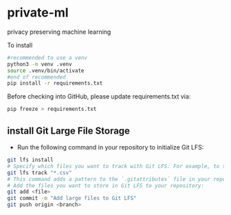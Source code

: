 # private-ml
privacy preserving machine learning


To install

```bash
#recommended to use a venv
python3 -m venv .venv
source .venv/bin/activate
#end of recommended
pip install -r requirements.txt
```

Before checking into GitHub, please update requirements.txt via:

```bash
pip freeze > requirements.txt
```

## install Git Large File Storage

- Run the following command in your repository to initialize Git LFS:
  
```bash
git lfs install
# Specify which files you want to track with Git LFS. For example, to track all `.psd` files, run:
git lfs track "*.csv"
# This command adds a pattern to the `.gitattributes` file in your repository.
# Add the files you want to store in Git LFS to your repository:
git add <file>
git commit -m "Add large files to Git LFS"
git push origin <branch>
```
